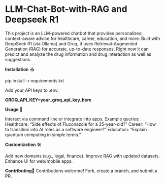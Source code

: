 # LLM-Chat-Bot-with-RAG and Deepseek R1

This project is an LLM-powered chatbot that provides personalized, context-aware advice for healthcare, career, education, and more. Built with DeepSeek R1 (via Ollama) and Groq, it uses Retrieval-Augmented Generation (RAG) for accurate, up-to-date responses.
Right now it can predict and analyze the drug information and drug interaction as well as suggestions. 









**Installation** 📥

pip install -r requirements.txt 










Add your API keys to .env:

**GROQ_API_KEY=your_groq_api_key_here** 









**Usage** 🚀

Interact via command line or integrate into apps. Example queries:
Healthcare: “Side effects of Fluconazole for a 25-year-old?”
Career: “How to transition into AI roles as a software engineer?”
Education: “Explain quantum computing in simple terms.”








**Customization** 🛠️

Add new domains (e.g., legal, finance).
Improve RAG with updated datasets.
Enhance UI for web/mobile apps.




**Contributing**🤝
Contributions welcome! Fork, create a branch, and submit a PR.

